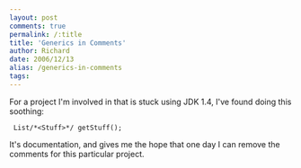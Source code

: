 ```yaml
---
layout: post
comments: true
permalink: /:title
title: 'Generics in Comments'
author: Richard
date: 2006/12/13
alias: /generics-in-comments
tags:
---
```


For a project I'm involved in that is stuck using JDK 1.4, I've found
doing this soothing:
	
	 List/*<Stuff>*/ getStuff(); 

It's documentation, and gives me the hope that one day I can remove the
comments for this particular project.

